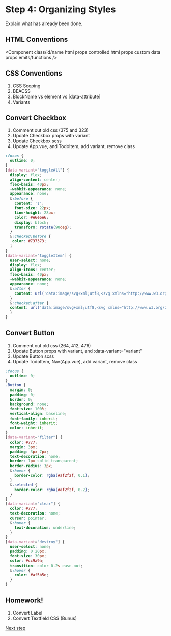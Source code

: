 # Step 4: Organizing Styles

Explain what has already been done.

## HTML Conventions

<Component class/id/name
  html props
  controlled html props
  custom data props
  emits/functions
/>

## CSS Conventions

1. CSS Scoping
2. BEACSS
3. BlockName vs element vs [data-attribute]
4. Variants

## Convert Checkbox
1. Comment out old css (375 and 323)
2. Update Checkbox props with variant
3. Update Checkbox scss
4. Update App.vue, and TodoItem, add variant, remove class

```scss
:focus {
  outline: 0;
}
[data-variant="toggleAll"] {
  display: flex;
  align-content: center;
  flex-basis: 40px;
  -webkit-appearance: none;
  appearance: none;
  &:before {
    content: '❯';
    font-size: 22px;
    line-height: 28px;
    color: #e6e6e6;
    display: block;
    transform: rotate(90deg);
  }
  &:checked:before {
   color: #737373;
  }
}
[data-variant="toggleItem"] {
  user-select: none;
  display: flex;
  align-items: center;
  flex-basis: 40px;
  -webkit-appearance: none;
  appearance: none;
  &:after {
    content: url('data:image/svg+xml;utf8,<svg xmlns="http://www.w3.org/2000/svg" width="40" height="40" viewBox="-10 -18 100 135"><circle cx="50" cy="50" r="50" fill="none" stroke="#ededed" stroke-width="3"/></svg>');
  }
  &:checked:after {
  content: url('data:image/svg+xml;utf8,<svg xmlns="http://www.w3.org/2000/svg" width="40" height="40" viewBox="-10 -18 100 135"><circle cx="50" cy="50" r="50" fill="none" stroke="#bddad5" stroke-width="3"/><path fill="#5dc2af" d="M72 25L42 71 27 56l-4 4 20 20 34-52z"/></svg>');
  }
}
```

## Convert Button
1. Comment out old css (264, 412, 476)
2. Update Button props with variant, and :data-variant="variant"
3. Update Button scss
4. Update TodoItem, Nav(App.vue), add variant, remove class

```scss
:focus {
  outline: 0;
}
.Button {
  margin: 0;
  padding: 0;
  border: 0;
  background: none;
  font-size: 100%;
  vertical-align: baseline;
  font-family: inherit;
  font-weight: inherit;
  color: inherit;
}
[data-variant="filter"] {
  color: #777;
  margin: 3px;
  padding: 3px 7px;
  text-decoration: none;
  border: 1px solid transparent;
  border-radius: 3px;
  &:hover {
    border-color: rgba(#af2f2f, 0.1);
  }
  &.selected {
    border-color: rgba(#af2f2f, 0.2);
  }
}
[data-variant="clear"] {
  color: #777;
  text-decoration: none;
  cursor: pointer;
  &:hover {
    text-decoration: underline;
  }
}
[data-variant="destroy"] {
  user-select: none;
  padding: 0 20px;
  font-size: 30px;
  color: #cc9a9a;
  transition: color 0.2s ease-out;
  &:hover {
    color: #af5b5e;
  }
}
```

## Homework!

1. Convert Label
2. Convert Textfield CSS (Bunus)

[Next step](./_instructions/step-5.md)
